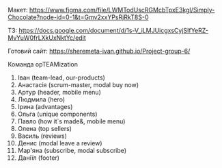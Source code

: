 Макет: https://www.figma.com/file/LWMTodUscRGMcbTpxE3kgI/Simply-Chocolate?node-id=0-1&t=Gmv2xxYPsRjRkT8S-0

ТЗ: https://docs.google.com/document/d/1s-V_iLMJUicgxsCyjSIfYeRZ-MvYuW0frLXkUxNktYc/edit

Готовий сайт: https://sheremeta-ivan.github.io/Project-group-6/

Команда opTEAMization
  1. Iван (team-lead, our-products)
  2. Анастасія (scrum-master, modal buy now)
  3. Артур (header, mobile menu)
  4. Людмила (hero)
  5. Ірина (advantages)
  6. Ольга (unique components)
  7. Павло (how it`s made&, mobile menu)
  8. Олена (top sellers)
  9. Василь (reviews)
  10. Денис (modal leave a review)
  11. Мар'яна (subscribe, modal subscribe)
  12. Даніїл (footer)
